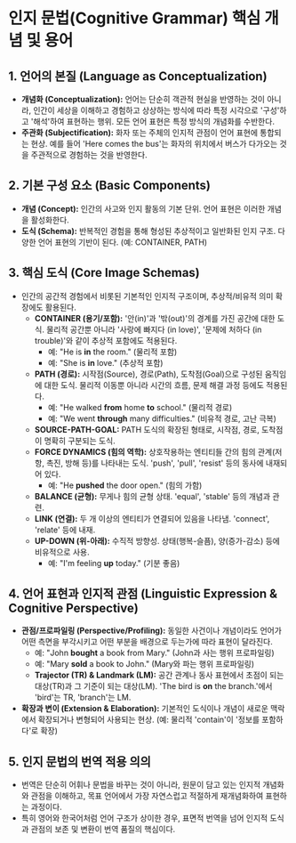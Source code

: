 # 인지 문법(Cognitive Grammar) 핵심 개념 및 용어

## 1. 언어의 본질 (Language as Conceptualization)
- **개념화 (Conceptualization):** 언어는 단순히 객관적 현실을 반영하는 것이 아니라, 인간이 세상을 이해하고 경험하고 상상하는 방식에 따라 특정 시각으로 '구성'하고 '해석'하여 표현하는 행위. 모든 언어 표현은 특정 방식의 개념화를 수반한다.
- **주관화 (Subjectification):** 화자 또는 주체의 인지적 관점이 언어 표현에 통합되는 현상. 예를 들어 'Here comes the bus'는 화자의 위치에서 버스가 다가오는 것을 주관적으로 경험하는 것을 반영한다.

## 2. 기본 구성 요소 (Basic Components)
- **개념 (Concept):** 인간의 사고와 인지 활동의 기본 단위. 언어 표현은 이러한 개념을 활성화한다.
- **도식 (Schema):** 반복적인 경험을 통해 형성된 추상적이고 일반화된 인지 구조. 다양한 언어 표현의 기반이 된다. (예: CONTAINER, PATH)

## 3. 핵심 도식 (Core Image Schemas)
- 인간의 공간적 경험에서 비롯된 기본적인 인지적 구조이며, 추상적/비유적 의미 확장에도 활용된다.
  - **CONTAINER (용기/포함):** '안(in)'과 '밖(out)'의 경계를 가진 공간에 대한 도식. 물리적 공간뿐 아니라 '사랑에 빠지다 (in love)', '문제에 처하다 (in trouble)'와 같이 추상적 포함에도 적용된다.
    - 예: "He is **in** the room." (물리적 포함)
    - 예: "She is **in** love." (추상적 포함)
  - **PATH (경로):** 시작점(Source), 경로(Path), 도착점(Goal)으로 구성된 움직임에 대한 도식. 물리적 이동뿐 아니라 시간의 흐름, 문제 해결 과정 등에도 적용된다.
    - 예: "He walked **from** home **to** school." (물리적 경로)
    - 예: "We went **through** many difficulties." (비유적 경로, 고난 극복)
  - **SOURCE-PATH-GOAL:** PATH 도식의 확장된 형태로, 시작점, 경로, 도착점이 명확히 구분되는 도식.
  - **FORCE DYNAMICS (힘의 역학):** 상호작용하는 엔티티들 간의 힘의 관계(저항, 촉진, 방해 등)를 나타내는 도식. 'push', 'pull', 'resist' 등의 동사에 내재되어 있다.
    - 예: "He **pushed** the door open." (힘의 가함)
  - **BALANCE (균형):** 무게나 힘의 균형 상태. 'equal', 'stable' 등의 개념과 관련.
  - **LINK (연결):** 두 개 이상의 엔티티가 연결되어 있음을 나타냄. 'connect', 'relate' 등에 내재.
  - **UP-DOWN (위-아래):** 수직적 방향성. 상태(행복-슬픔), 양(증가-감소) 등에 비유적으로 사용.
    - 예: "I'm feeling **up** today." (기분 좋음)

## 4. 언어 표현과 인지적 관점 (Linguistic Expression & Cognitive Perspective)
- **관점/프로파일링 (Perspective/Profiling):** 동일한 사건이나 개념이라도 언어가 어떤 측면을 부각시키고 어떤 부분을 배경으로 두는가에 따라 표현이 달라진다.
  - 예: "John **bought** a book from Mary." (John과 사는 행위 프로파일링)
  - 예: "Mary **sold** a book to John." (Mary와 파는 행위 프로파일링)
  - **Trajector (TR) & Landmark (LM):** 공간 관계나 동사 표현에서 초점이 되는 대상(TR)과 그 기준이 되는 대상(LM). 'The bird is **on** the branch.'에서 'bird'는 TR, 'branch'는 LM.
- **확장과 변이 (Extension & Elaboration):** 기본적인 도식이나 개념이 새로운 맥락에서 확장되거나 변형되어 사용되는 현상. (예: 물리적 'contain'이 '정보를 포함하다'로 확장)

## 5. 인지 문법의 번역 적용 의의
- 번역은 단순히 어휘나 문법을 바꾸는 것이 아니라, 원문이 담고 있는 인지적 개념화와 관점을 이해하고, 목표 언어에서 가장 자연스럽고 적절하게 재개념화하여 표현하는 과정이다.
- 특히 영어와 한국어처럼 언어 구조가 상이한 경우, 표면적 번역을 넘어 인지적 도식과 관점의 보존 및 변환이 번역 품질의 핵심이다.

